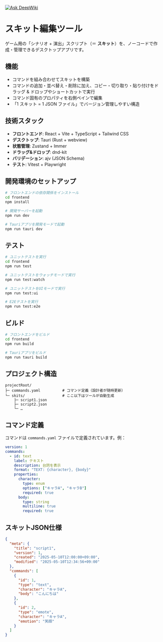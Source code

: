 [![Ask DeepWiki](https://deepwiki.com/badge.svg)](https://deepwiki.com/moorestech/CommandForge)

# スキット編集ツール

ゲーム用の「シナリオ + 演出」スクリプト（＝ **スキット**）を、ノーコードで作成・管理できるデスクトップアプリです。

## 機能

- コマンドを組み合わせてスキットを構築
- コマンドの追加・並べ替え・削除に加え、コピー・切り取り・貼り付けをドラッグ & ドロップやショートカットで実行
- コマンド固有のプロパティを右側ペインで編集
- 「1 スキット = 1 JSON ファイル」でバージョン管理しやすい構造

## 技術スタック

- **フロントエンド**: React + Vite + TypeScript + Tailwind CSS
- **デスクトップ**: Tauri (Rust + webview)
- **状態管理**: Zustand + Immer
- **ドラッグ&ドロップ**: dnd-kit
- **バリデーション**: ajv (JSON Schema)
- **テスト**: Vitest + Playwright

## 開発環境のセットアップ

```bash
# フロントエンドの依存関係をインストール
cd frontend
npm install

# 開発サーバーを起動
npm run dev

# Tauriアプリを開発モードで起動
npm run tauri dev
```

## テスト

```bash
# ユニットテストを実行
cd frontend
npm run test

# ユニットテストをウォッチモードで実行
npm run test:watch

# ユニットテストをUIモードで実行
npm run test:ui

# E2Eテストを実行
npm run test:e2e
```

## ビルド

```bash
# フロントエンドをビルド
cd frontend
npm run build

# Tauriアプリをビルド
npm run tauri build
```

## プロジェクト構造

```
projectRoot/
├─ commands.yaml          # コマンド定義（設計者が随時更新）
└─ skits/                 # ここ以下はツールが自動生成
    ├─ script1.json
    ├─ script2.json
    └─ …
```

## コマンド定義

コマンドは `commands.yaml` ファイルで定義されています。例：

```yaml
version: 1
commands:
  - id: text
    label: テキスト
    description: 台詞を表示
    format: "TEXT: {character}, {body}"
    properties:
      character:
        type: enum
        options: ["キャラA", "キャラB"]
        required: true
      body:
        type: string
        multiline: true
        required: true
```

## スキットJSON仕様

```json
{
  "meta": {
    "title": "script1",
    "version": 1,
    "created": "2025-05-10T12:00:00+09:00",
    "modified": "2025-05-10T12:34:56+09:00"
  },
  "commands": [
    {
      "id": 1,
      "type": "text",
      "character": "キャラA",
      "body": "こんにちは"
    },
    {
      "id": 2,
      "type": "emote",
      "character": "キャラA",
      "emotion": "笑顔"
    }
  ]
}
```
